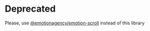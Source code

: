 # Deprecated

Please, use [@emotionagency/emotion-scroll](https://www.npmjs.com/package/@emotionagency/emotion-scroll) instead of this library

